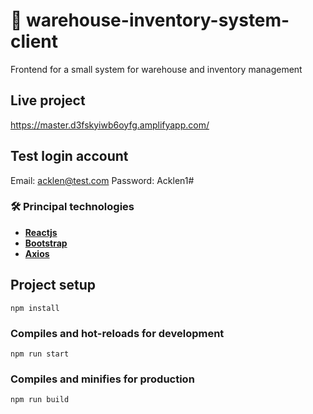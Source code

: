 # :ledger: warehouse-inventory-system-client

Frontend for a small system for warehouse and inventory management

## Live project
https://master.d3fskyiwb6oyfg.amplifyapp.com/

## Test login account
Email: acklen@test.com
Password: Acklen1#

### 🛠️ Principal technologies

- [**Reactjs**](https://reactjs.org/)
- [**Bootstrap**](https://getbootstrap.com/)
- [**Axios**](https://www.npmjs.com/package/axios)

## Project setup
```
npm install
```

### Compiles and hot-reloads for development
```
npm run start
```

### Compiles and minifies for production
```
npm run build
```
